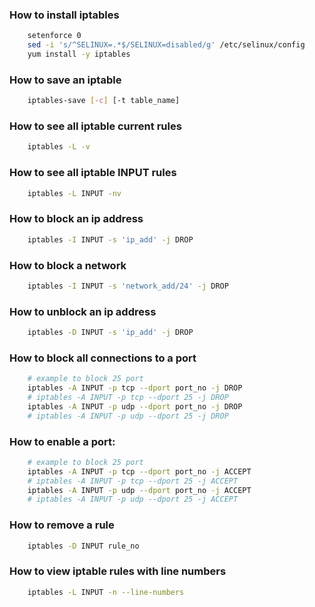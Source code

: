 ### How to install iptables
```bash
    setenforce 0
    sed -i 's/^SELINUX=.*$/SELINUX=disabled/g' /etc/selinux/config
    yum install -y iptables
```

### How to save an iptable
```bash
    iptables-save [-c] [-t table_name]
```
### How to see all iptable current rules
```bash
    iptables -L -v
```

### How to see all iptable INPUT rules
```bash
    iptables -L INPUT -nv
```

### How to block an ip address
```bash
    iptables -I INPUT -s 'ip_add' -j DROP
```

### How to block a network
```bash
    iptables -I INPUT -s 'network_add/24' -j DROP
```

### How to unblock an ip address
```bash
    iptables -D INPUT -s 'ip_add' -j DROP
```

### How to block all connections to a port
```bash
    # example to block 25 port
    iptables -A INPUT -p tcp --dport port_no -j DROP
    # iptables -A INPUT -p tcp --dport 25 -j DROP
    iptables -A INPUT -p udp --dport port_no -j DROP
    # iptables -A INPUT -p udp --dport 25 -j DROP
```
### How to enable  a port:
```bash
    # example to block 25 port
    iptables -A INPUT -p tcp --dport port_no -j ACCEPT
    # iptables -A INPUT -p tcp --dport 25 -j ACCEPT
    iptables -A INPUT -p udp --dport port_no -j ACCEPT
    # iptables -A INPUT -p udp --dport 25 -j ACCEPT
```

### How to remove a rule
```bash
    iptables -D INPUT rule_no
```

### How to view iptable rules with line numbers
```bash
    iptables -L INPUT -n --line-numbers
```